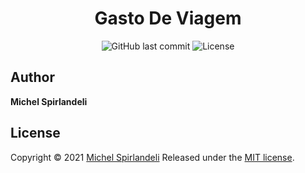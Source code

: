 <h1 align="center"> Gasto De Viagem</h1>

<p align="center">
<a>
<img  alt="GitHub last commit"  src="https://img.shields.io/github/last-commit/michelspirlandeli/gasto-de-viagem">
</a>
<a>
<img  alt="License"  src="https://img.shields.io/badge/license-MIT-brightgreen">
</a>
</p>

## Author

**Michel Spirlandeli**



## License

Copyright © 2021 [Michel Spirlandeli](https://github.com/michelspirlandeli)
Released under the [MIT license](https://github.com/michelspirlandeli/gasto-de-viagem/blob/main/LICENSE).
